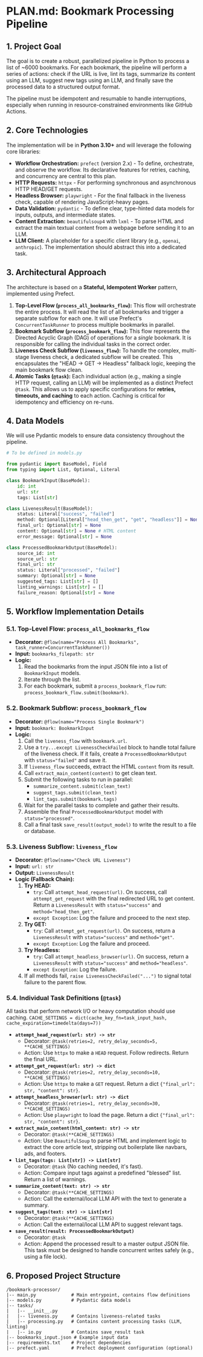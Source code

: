 # PLAN.md: Bookmark Processing Pipeline

## 1. Project Goal

The goal is to create a robust, parallelized pipeline in Python to process a list of ~6000 bookmarks. For each bookmark, the pipeline will perform a series of actions: check if the URL is live, lint its tags, summarize its content using an LLM, suggest new tags using an LLM, and finally save the processed data to a structured output format.

The pipeline must be idempotent and resumable to handle interruptions, especially when running in resource-constrained environments like GitHub Actions.

## 2. Core Technologies

The implementation will be in **Python 3.10+** and will leverage the following core libraries:

* **Workflow Orchestration:** `prefect` (version 2.x) - To define, orchestrate, and observe the workflow. Its declarative features for retries, caching, and concurrency are central to this plan.
* **HTTP Requests:** `httpx` - For performing synchronous and asynchronous HTTP HEAD/GET requests.
* **Headless Browser:** `playwright` - For the final fallback in the liveness check, capable of rendering JavaScript-heavy pages.
* **Data Validation:** `pydantic` - To define clear, type-hinted data models for inputs, outputs, and intermediate states.
* **Content Extraction:** `beautifulsoup4` with `lxml` - To parse HTML and extract the main textual content from a webpage before sending it to an LLM.
* **LLM Client:** A placeholder for a specific client library (e.g., `openai`, `anthropic`). The implementation should abstract this into a dedicated task.

## 3. Architectural Approach

The architecture is based on a **Stateful, Idempotent Worker** pattern, implemented using Prefect.

1.  **Top-Level Flow (`process_all_bookmarks_flow`):** This flow will orchestrate the entire process. It will read the list of all bookmarks and trigger a separate subflow for each one. It will use Prefect's `ConcurrentTaskRunner` to process multiple bookmarks in parallel.
2.  **Bookmark Subflow (`process_bookmark_flow`):** This flow represents the Directed Acyclic Graph (DAG) of operations for a *single* bookmark. It is responsible for calling the individual tasks in the correct order.
3.  **Liveness Check Subflow (`liveness_flow`):** To handle the complex, multi-stage liveness check, a dedicated subflow will be created. This encapsulates the "HEAD -> GET -> Headless" fallback logic, keeping the main bookmark flow clean.
4.  **Atomic Tasks (`@task`):** Each individual action (e.g., making a single HTTP request, calling an LLM) will be implemented as a distinct Prefect `@task`. This allows us to apply specific configurations for **retries, timeouts, and caching** to each action. Caching is critical for idempotency and efficiency on re-runs.

## 4. Data Models

We will use Pydantic models to ensure data consistency throughout the pipeline.

```python
# To be defined in models.py

from pydantic import BaseModel, Field
from typing import List, Optional, Literal

class BookmarkInput(BaseModel):
    id: int
    url: str
    tags: List[str]

class LivenessResult(BaseModel):
    status: Literal["success", "failed"]
    method: Optional[Literal["head_then_get", "get", "headless"]] = None
    final_url: Optional[str] = None
    content: Optional[str] = None # HTML content
    error_message: Optional[str] = None

class ProcessedBookmarkOutput(BaseModel):
    source_id: int
    source_url: str
    final_url: str
    status: Literal["processed", "failed"]
    summary: Optional[str] = None
    suggested_tags: List[str] = []
    linting_warnings: List[str] = []
    failure_reason: Optional[str] = None
```

## 5. Workflow Implementation Details

### 5.1. Top-Level Flow: `process_all_bookmarks_flow`

  * **Decorator:** `@flow(name="Process All Bookmarks", task_runner=ConcurrentTaskRunner())`
  * **Input:** `bookmarks_filepath: str`
  * **Logic:**
    1.  Read the bookmarks from the input JSON file into a list of `BookmarkInput` models.
    2.  Iterate through the list.
    3.  For each bookmark, submit a `process_bookmark_flow` run: `process_bookmark_flow.submit(bookmark)`.

### 5.2. Bookmark Subflow: `process_bookmark_flow`

  * **Decorator:** `@flow(name="Process Single Bookmark")`
  * **Input:** `bookmark: BookmarkInput`
  * **Logic:**
    1.  Call the `liveness_flow` with `bookmark.url`.
    2.  Use a `try...except LivenessCheckFailed` block to handle total failure of the liveness check. If it fails, create a `ProcessedBookmarkOutput` with `status="failed"` and save it.
    3.  If `liveness_flow` succeeds, extract the HTML `content` from its result.
    4.  Call `extract_main_content(content)` to get clean text.
    5.  Submit the following tasks to run in parallel:
          * `summarize_content.submit(clean_text)`
          * `suggest_tags.submit(clean_text)`
          * `lint_tags.submit(bookmark.tags)`
    6.  Wait for the parallel tasks to complete and gather their results.
    7.  Assemble the final `ProcessedBookmarkOutput` model with `status="processed"`.
    8.  Call a final task `save_result(output_model)` to write the result to a file or database.

### 5.3. Liveness Subflow: `liveness_flow`

  * **Decorator:** `@flow(name="Check URL Liveness")`
  * **Input:** `url: str`
  * **Output:** `LivenessResult`
  * **Logic (Fallback Chain):**
    1.  **Try HEAD:**
          * `try`: Call `attempt_head_request(url)`. On success, call `attempt_get_request` with the final redirected URL to get content. Return a `LivenessResult` with `status="success"` and `method="head_then_get"`.
          * `except Exception`: Log the failure and proceed to the next step.
    2.  **Try GET:**
          * `try`: Call `attempt_get_request(url)`. On success, return a `LivenessResult` with `status="success"` and `method="get"`.
          * `except Exception`: Log the failure and proceed.
    3.  **Try Headless:**
          * `try`: Call `attempt_headless_browser(url)`. On success, return a `LivenessResult` with `status="success"` and `method="headless"`.
          * `except Exception`: Log the failure.
    4.  If all methods fail, `raise LivenessCheckFailed("...")` to signal total failure to the parent flow.

### 5.4. Individual Task Definitions (`@task`)

All tasks that perform network I/O or heavy computation should use caching.
`CACHE_SETTINGS = dict(cache_key_fn=task_input_hash, cache_expiration=timedelta(days=7))`

  * **`attempt_head_request(url: str) -> str`**
      * Decorator: `@task(retries=2, retry_delay_seconds=5, **CACHE_SETTINGS)`
      * Action: Use `httpx` to make a `HEAD` request. Follow redirects. Return the final URL.
  * **`attempt_get_request(url: str) -> dict`**
      * Decorator: `@task(retries=2, retry_delay_seconds=10, **CACHE_SETTINGS)`
      * Action: Use `httpx` to make a `GET` request. Return a dict `{"final_url": str, "content": str}`.
  * **`attempt_headless_browser(url: str) -> dict`**
      * Decorator: `@task(retries=1, retry_delay_seconds=30, **CACHE_SETTINGS)`
      * Action: Use `playwright` to load the page. Return a dict `{"final_url": str, "content": str}`.
  * **`extract_main_content(html_content: str) -> str`**
      * Decorator: `@task(**CACHE_SETTINGS)`
      * Action: Use `BeautifulSoup` to parse HTML and implement logic to extract the core article text, stripping out boilerplate like navbars, ads, and footers.
  * **`lint_tags(tags: List[str]) -> List[str]`**
      * Decorator: `@task` (No caching needed, it's fast).
      * Action: Compare input tags against a predefined "blessed" list. Return a list of warnings.
  * **`summarize_content(text: str) -> str`**
      * Decorator: `@task(**CACHE_SETTINGS)`
      * Action: Call the external/local LLM API with the text to generate a summary.
  * **`suggest_tags(text: str) -> List[str]`**
      * Decorator: `@task(**CACHE_SETTINGS)`
      * Action: Call the external/local LLM API to suggest relevant tags.
  * **`save_result(result: ProcessedBookmarkOutput)`**
      * Decorator: `@task`
      * Action: Append the processed result to a master output JSON file. This task must be designed to handle concurrent writes safely (e.g., using a file lock).

## 6. Proposed Project Structure

```
/bookmark-processor/
|-- main.py             # Main entrypoint, contains flow definitions
|-- models.py           # Pydantic data models
|-- tasks/
|   |-- __init__.py
|   |-- liveness.py     # Contains liveness-related tasks
|   |-- processing.py   # Contains content processing tasks (LLM, linting)
|   |-- io.py           # Contains save_result task
|-- bookmarks_input.json # Example input data
|-- requirements.txt    # Project dependencies
|-- prefect.yaml        # Prefect deployment configuration (optional)
```

